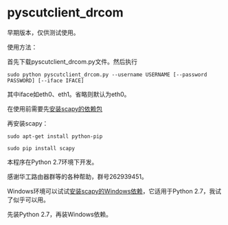 # pyscutclient_drcom

早期版本，仅供测试使用。

使用方法：

首先下载pyscutclient_drcom.py文件。然后执行

`sudo python pyscutclient_drcom.py --username USERNAME [--password PASSWORD] [--iface IFACE]`

其中iface如eth0、eth1。省略则默认为eth0。



在使用前需要先[安装scapy的依赖包](http://www.secdev.org/projects/scapy/doc/installation.html#platform-specific-instructions)

再安装scapy：

`sudo apt-get install python-pip`

`sudo pip install scapy`

本程序在Python 2.7环境下开发。

感谢华工路由器群等的各种帮助，群号262939451。


Windows环境可以试试[安装scapy的Windows依赖](https://github.com/Kondziowy/scapy_win64)，它适用于Python 2.7，我试了似乎可以用。

先装Python 2.7，再装Windows依赖。
